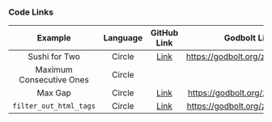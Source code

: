 ### Code Links

|         Example          | Language |                                                  GitHub Link                                                  |          Godbolt Link           |
| :----------------------: | :------: | :-----------------------------------------------------------------------------------------------------------: | :-----------------------------: |
|      Sushi for Two       |  Circle  |        [Link](https://github.com/codereport/top10/blob/main/05_sushi_for_two/sushi_for_two_circle.cpp)        | https://godbolt.org/z/Mca5jKq85 |
| Maximum Consecutive Ones |  Circle  |                                                                                                               |                                 |
|         Max Gap          |  Circle  |              [Link](https://github.com/codereport/top10/blob/main/06_max_gap/max_gap_circle.cpp)              | https://godbolt.org/z/4xz1c3j4v |
|  `filter_out_html_tags`  |  Circle  | [Link](https://github.com/codereport/Content/blob/main/Talks/2023-06-ItalianC%2B%2B/filter_out_html_tags.cpp) | https://godbolt.org/z/3Yndh1Pvf |

<!-- 
### Podcast Links:
|      Podcast       |    Guest    |    Date    |                                         Link                                          |
| :----------------: | :---------: | :--------: | :-----------------------------------------------------------------------------------: |
| Functional Geekery | Alex Weiner | 2016-08-30 | [Episode 64 – Alex Weiner](https://www.functionalgeekery.com/episode-64-alex-weiner/) |

### YouTube Video Links:
|      Speaker       | Conference/Meetup | Year  |                                      Talk                                      |
| :----------------: | :---------------: | :---: | :----------------------------------------------------------------------------: |
| Alexander Stepanov |   Talk at Adobe   | 2002  | ⭐ [STL and Its Design Principles](https://www.youtube.com/watch?v=COuHLky7E2Q) |

### Paper Links:
|     Author     | Date  |                                                    Link                                                    |
| :------------: | :---: | :--------------------------------------------------------------------------------------------------------: |
| Alan J. Perlis | 1977  | [⭐ In praise of APL: a language for lyrical programming](https://dl.acm.org/doi/pdf/10.1145/586015.586019) |

### Article/Other Links:
| Author | Site  | Date  | Link  |
| :----: | :---: | :---: | :---: |
 -->
